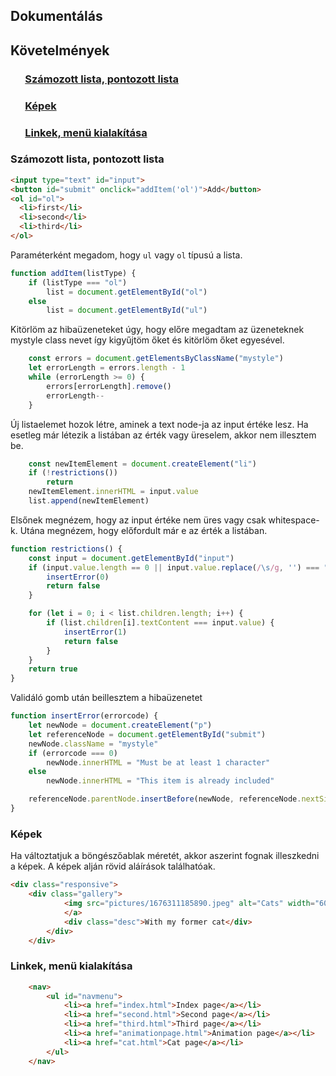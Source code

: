 ## Dokumentálás
## Követelmények
### &nbsp;&nbsp;&nbsp;&nbsp;&nbsp;&nbsp;[Számozott lista, pontozott lista](#Számozott-lista,-pontozott-lista)
### &nbsp;&nbsp;&nbsp;&nbsp;&nbsp;&nbsp;[Képek](#Képek)
### &nbsp;&nbsp;&nbsp;&nbsp;&nbsp;&nbsp;[Linkek, menü kialakítása](#Linkek,-menü-kialakítása)
### Számozott lista, pontozott lista
```html
<input type="text" id="input">
<button id="submit" onclick="addItem('ol')">Add</button>
<ol id="ol">
  <li>first</li>
  <li>second</li>
  <li>third</li>
</ol>
```
Paraméterként megadom, hogy `ul` vagy `ol` típusú a lista. 
```javascript
function addItem(listType) {
    if (listType === "ol")
        list = document.getElementById("ol")
    else
        list = document.getElementById("ul")
```
Kitörlöm az hibaüzeneteket úgy, hogy előre megadtam az üzeneteknek mystyle class nevet így kigyűjtöm őket és kitörlöm őket egyesével.
```javascript
    const errors = document.getElementsByClassName("mystyle")
    let errorLength = errors.length - 1
    while (errorLength >= 0) {
        errors[errorLength].remove()
        errorLength--
    }
```
Új listaelemet hozok létre, aminek a text node-ja az input értéke lesz. Ha esetleg már létezik a listában az érték vagy üreselem, akkor nem illesztem be.
```javascript
    const newItemElement = document.createElement("li")
    if (!restrictions())
        return
    newItemElement.innerHTML = input.value
    list.append(newItemElement)
```
Elsőnek megnézem, hogy az input értéke nem üres vagy csak whitespace-k. Utána megnézem, hogy előfordult már e az érték a listában.
```javascript
function restrictions() {
    const input = document.getElementById("input")
    if (input.value.length == 0 || input.value.replace(/\s/g, '') === "") {
        insertError(0)
        return false
    }

    for (let i = 0; i < list.children.length; i++) {
        if (list.children[i].textContent === input.value) {
            insertError(1)
            return false
        }
    }
    return true
}
```
Validáló gomb után beillesztem a hibaüzenetet
```javascript
function insertError(errorcode) {
    let newNode = document.createElement("p")
    let referenceNode = document.getElementById("submit")
    newNode.className = "mystyle"
    if (errorcode === 0)
        newNode.innerHTML = "Must be at least 1 character"
    else
        newNode.innerHTML = "This item is already included"

    referenceNode.parentNode.insertBefore(newNode, referenceNode.nextSibling)
}
```
### Képek
Ha változtatjuk a böngészőablak méretét, akkor aszerint fognak illeszkedni a képek. A képek alján rövid aláírások találhatóak.
```html
<div class="responsive">
    <div class="gallery">
            <img src="pictures/1676311185890.jpeg" alt="Cats" width="600" height="400">
            </a>
            <div class="desc">With my former cat</div>
        </div>
    </div>
```
### Linkek, menü kialakítása
```html
    <nav>
        <ul id="navmenu">
            <li><a href="index.html">Index page</a></li>
            <li><a href="second.html">Second page</a></li>
            <li><a href="third.html">Third page</a></li>
            <li><a href="animationpage.html">Animation page</a></li>
            <li><a href="cat.html">Cat page</a></li>
        </ul>
    </nav>
```
